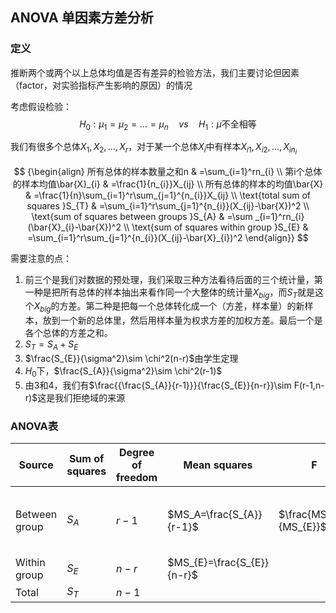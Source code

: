 ## ANOVA 单因素方差分析
### 定义
推断两个或两个以上总体均值是否有差异的检验方法，我们主要讨论但因素（factor，对实验指标产生影响的原因）的情况

考虑假设检验：
$$
	H_{0}:\mu_{1}=\mu_{2}=\dots=\mu_{n}\quad vs\quad H_{1}: \mu\text{不全相等}
$$

我们有很多个总体$X_{1},X_{2},\dots,X_{r}$，对于某一个总体$X_i$中有样本$X_{i1},X_{i2},\dots,X_{in_{i}}$

$$
{\begin{align}
所有总体的样本数量之和n & =\sum_{i=1}^rn_{i} \\
第i个总体的样本均值\bar{X}_{i} & =\frac{1}{n_{i}}X_{ij} \\
所有总体的样本的均值\bar{X} & =\frac{1}{n}\sum_{i=1}^r\sum_{j=1}^{n_{i}}X_{ij} \\
\text{total sum of squares }S_{T} & =\sum_{i=1}^r\sum_{j=1}^{n_{i}}(X_{ij}-\bar{X})^2 \\
\text{sum of squares between groups }S_{A} & =\sum _{i=1}^rn_{i}(\bar{X}_{i}-\bar{X})^2  \\
\text{sum of squares within group }S_{E} & =\sum_{i=1}^r\sum_{j=1}^{n_{i}}(X_{ij}-\bar{X}_{i})^2
\end{align}}
$$

需要注意的点：
1. 前三个是我们对数据的预处理，我们采取三种方法看待后面的三个统计量，第一种是把所有总体的样本抽出来看作同一个大整体的统计量$X_{big}$，而$S_T$就是这个$X_{big}$的方差。第二种是把每一个总体转化成一个（方差，样本量）的新样本，放到一个新的总体里，然后用样本量为权求方差的加权方差。最后一个是各个总体的方差之和。
2. $S_{T}=S_{A}+S_{E}$
3. $\frac{S_{E}}{\sigma^2}\sim \chi^2(n-r)$由学生定理
4. $H_{0}$下，$\frac{S_{A}}{\sigma^2}\sim \chi^2(r-1)$
5. 由3和4，我们有$\frac{{\frac{S_{A}}{r-1}}}{\frac{S_{E}}{n-r}}\sim F(r-1,n-r)$这是我们拒绝域的来源

### ANOVA表
| Source        | Sum of squares | Degree of freedom | Mean squares               | F                       | p-value                     | F crit                |     |
| ------------- | -------------- | ----------------- | -------------------------- | ----------------------- | --------------------------- | --------------------- | --- |
| Between group | $S_A$          | $r-1$             | $MS_A=\frac{S_{A}}{r-1}$   | $\frac{MS_{A}}{MS_{E}}$ | $P\{F(r-1,n-r)\geq f_{0}\}$ | $F_{\alpha}(r-1,n-1)$ |     |
| Within group  | $S_E$          | $n-r$             | $MS_{E}=\frac{S_{E}}{n-r}$ |                         |                             |                       |     |
| Total         | $S_{T}$        | $n-1$             |                            |                         |                             |                       |     |
